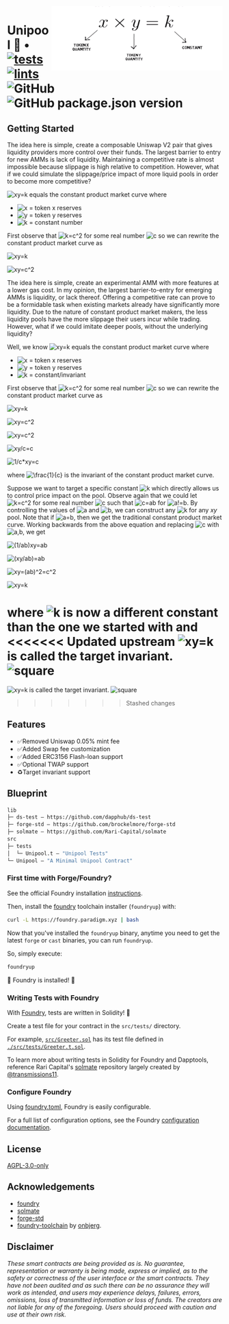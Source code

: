 <img align="right" width="400" height="150" top="100" src="./assets/readme.png">

# Unipool 🦄 • [![tests](https://github.com/abigger87/femplate/actions/workflows/tests.yml/badge.svg)](https://github.com/abigger87/femplate/actions/workflows/tests.yml) [![lints](https://github.com/abigger87/femplate/actions/workflows/lints.yml/badge.svg)](https://github.com/abigger87/femplate/actions/workflows/lints.yml) ![GitHub](https://img.shields.io/github/license/abigger87/femplate)  ![GitHub package.json version](https://img.shields.io/github/package-json/v/abigger87/femplate)


## Getting Started


The idea here is simple, create a composable Uniswap V2 pair that gives liquidity providers more control over their funds. The largest barrier to entry for new AMMs is lack of liquidity. Maintaining a competitive rate is almost impossible because slippage is high relative to competition. However, what if we could simulate the slippage/price impact of more liquid pools in order to become more competitive?

![xy=k](https://latex.codecogs.com/svg.image?xy=k) equals the constant product market curve where 
* ![x](https://latex.codecogs.com/svg.image?x) = token x reserves
* ![y](https://latex.codecogs.com/svg.image?y) = token y reserves
* ![k](https://latex.codecogs.com/svg.image?k) = constant number

First observe that ![k=c^2](https://latex.codecogs.com/svg.image?k=c^2) for some real number ![c](https://latex.codecogs.com/svg.image?c) so we can rewrite  the constant product market curve as 

![xy=k](https://latex.codecogs.com/svg.image?xy=k)

![xy=c^2](https://latex.codecogs.com/svg.image?xy=c^2)

The idea here is simple, create an experimental AMM with more features at a lower gas cost. In my opinion, the largest barrier-to-entry for emerging AMMs is liquidity, or lack thereof. Offering a competitive rate can prove to be a formidable task when existing markets already have significantly more liquidity. Due to the nature of constant product market makers, the less liquidity pools have the more slippage their users incur while trading. However, what if we could imitate deeper pools, without the underlying liquidity?



Well, we know ![xy=k](https://latex.codecogs.com/svg.image?xy=k) equals the constant product market curve where 
* ![x](https://latex.codecogs.com/svg.image?x) = token x reserves
* ![y](https://latex.codecogs.com/svg.image?y) = token y reserves
* ![k](https://latex.codecogs.com/svg.image?k) = constant/invariant

First observe that ![k=c^2](https://latex.codecogs.com/svg.image?k=c^2) for some real number ![c](https://latex.codecogs.com/svg.image?c) so we can rewrite  the constant product market curve as 

![xy=k](https://latex.codecogs.com/svg.image?xy=k)

![xy=c^2](https://latex.codecogs.com/svg.image?xy=c^2)


![xy=c^2](https://latex.codecogs.com/svg.image?xy=c^2)

![xy/c=c](https://latex.codecogs.com/svg.image?\frac{xy}{c}=c)

![1/c*xy=c](https://latex.codecogs.com/svg.image?\frac{1}{c}xy=c)


where ![\frac{1}{c}](https://latex.codecogs.com/svg.image?1/c) is the invariant of the constant product market curve. 

Suppose we want to target a specific constant ![k](https://latex.codecogs.com/svg.image?k) which directly allows us to control price impact on the pool. Observe again that we could let ![k=c^2](https://latex.codecogs.com/svg.image?k=c^2) for some real number ![c](https://latex.codecogs.com/svg.image?c) such that ![c=ab](https://latex.codecogs.com/svg.image?c=ab) for ![a!=b](https://latex.codecogs.com/svg.image?a&space;\neq&space;b). By controlling the values of ![a](https://latex.codecogs.com/svg.image?a) and ![b](https://latex.codecogs.com/svg.image?b), we can construct any ![k](https://latex.codecogs.com/svg.image?k) for any $xy$ pool. Note that if ![a=b](https://latex.codecogs.com/svg.image?a=b), then we get the traditional constant product market curve. Working backwards from the above equation and replacing ![c](https://latex.codecogs.com/svg.image?c) with ![a,b](https://latex.codecogs.com/svg.image?a,b), we get



![(1/ab)xy=ab](https://latex.codecogs.com/svg.image?\bg{white}\frac{1}{ab}xy=ab&space;)

![(xy/ab)=ab](https://latex.codecogs.com/svg.image?\frac{xy}{ab}=ab)

![xy=(ab)^2=c^2](https://latex.codecogs.com/svg.image?xy=(ab)^2=c^2)

![xy=k](https://latex.codecogs.com/svg.image?xy=k)



where ![k](https://latex.codecogs.com/svg.image?k) is now a different constant than the one we started with and 
<<<<<<< Updated upstream
![xy=k](https://latex.codecogs.com/svg.image?1/ab) is called the target invariant. ![square](https://latex.codecogs.com/svg.image?\square)
=======
![xy=k](https://latex.codecogs.com/svg.image?1/ab) is called the target invariant. ![square](https://latex.codecogs.com/svg.image?\bg{white}\square)
>>>>>>> Stashed changes


## Features

* ✅Removed Uniswap 0.05% mint fee
* ✅Added Swap fee customization
* ✅Added ERC3156 Flash-loan support
* ✅Optional TWAP support
* ♻️Target invariant support

## Blueprint

```ml
lib
├─ ds-test — https://github.com/dapphub/ds-test
├─ forge-std — https://github.com/brockelmore/forge-std
├─ solmate — https://github.com/Rari-Capital/solmate
src
├─ tests
│  └─ Unipool.t — "Unipool Tests"
└─ Unipool — "A Minimal Unipool Contract"
```

### First time with Forge/Foundry?

See the official Foundry installation [instructions](https://github.com/gakonst/foundry/blob/master/README.md#installation).

Then, install the [foundry](https://github.com/gakonst/foundry) toolchain installer (`foundryup`) with:
```bash
curl -L https://foundry.paradigm.xyz | bash
```

Now that you've installed the `foundryup` binary,
anytime you need to get the latest `forge` or `cast` binaries,
you can run `foundryup`.

So, simply execute:
```bash
foundryup
```

🎉 Foundry is installed! 🎉

### Writing Tests with Foundry

With [Foundry](https://gakonst.xyz), tests are written in Solidity! 🥳

Create a test file for your contract in the `src/tests/` directory.

For example, [`src/Greeter.sol`](./src/Greeter.sol) has its test file defined in [`./src/tests/Greeter.t.sol`](./src/tests/Greeter.t.sol).

To learn more about writing tests in Solidity for Foundry and Dapptools, reference Rari Capital's [solmate](https://github.com/Rari-Capital/solmate/tree/main/src/test) repository largely created by [@transmissions11](https://twitter.com/transmissions11).

### Configure Foundry

Using [foundry.toml](./foundry.toml), Foundry is easily configurable.

For a full list of configuration options, see the Foundry [configuration documentation](https://github.com/gakonst/foundry/blob/master/config/README.md#all-options).


## License

[AGPL-3.0-only](https://github.com/abigger87/unipool/blob/master/LICENSE)

## Acknowledgements

- [foundry](https://github.com/gakonst/foundry)
- [solmate](https://github.com/Rari-Capital/solmate)
- [forge-std](https://github.com/brockelmore/forge-std)
- [foundry-toolchain](https://github.com/onbjerg/foundry-toolchain) by [onbjerg](https://github.com/onbjerg).

## Disclaimer

_These smart contracts are being provided as is. No guarantee, representation or warranty is being made, express or implied, as to the safety or correctness of the user interface or the smart contracts. They have not been audited and as such there can be no assurance they will work as intended, and users may experience delays, failures, errors, omissions, loss of transmitted information or loss of funds. The creators are not liable for any of the foregoing. Users should proceed with caution and use at their own risk._
